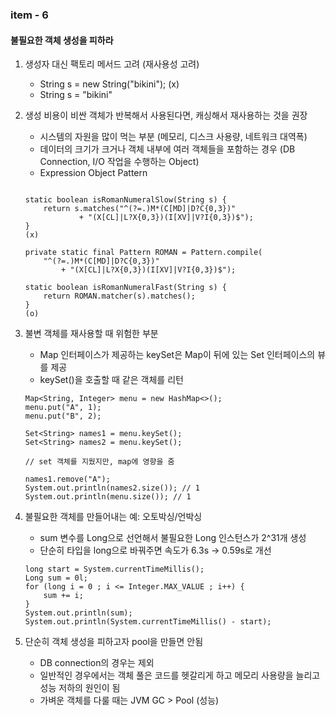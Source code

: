 ### item - 6

#### 불필요한 객체 생성을 피하라

1. 생성자 대신 팩토리 메서드 고려 (재사용성 고려)
   - String s = new String("bikini"); (x)
   - String s = "bikini"
2. 생성 비용이 비싼 객체가 반복해서 사용된다면, 캐싱해서 재사용하는 것을 권장
   - 시스템의 자원을 많이 먹는 부분 (메모리, 디스크 사용량, 네트워크 대역폭)
   - 데이터의 크기가 크거나 객체 내부에 여러 객체들을 포함하는 경우 (DB Connection, I/O 작업을 수행하는 Object)
   - Expression Object Pattern
    ```aidl
    
    static boolean isRomanNumeralSlow(String s) {
        return s.matches("^(?=.)M*(C[MD]|D?C{0,3})"
                + "(X[CL]|L?X{0,3})(I[XV]|V?I{0,3})$");
    }
    (x)
    
    private static final Pattern ROMAN = Pattern.compile(
        "^(?=.)M*(C[MD]|D?C{0,3})"
            + "(X[CL]|L?X{0,3})(I[XV]|V?I{0,3})$");
    
    static boolean isRomanNumeralFast(String s) {
        return ROMAN.matcher(s).matches();
    }
    (o)
    ```

3. 불변 객체를 재사용할 때 위험한 부분
   - Map 인터페이스가 제공하는 keySet은 Map이 뒤에 있는 Set 인터페이스의 뷰를 제공
   - keySet()을 호출할 때 같은 객체를 리턴
    ```aidl
    Map<String, Integer> menu = new HashMap<>();
    menu.put("A", 1);
    menu.put("B", 2);
    
    Set<String> names1 = menu.keySet();
    Set<String> names2 = menu.keySet();
    
    // set 객체를 지웠지만, map에 영향을 줌 
    
    names1.remove("A");
    System.out.println(names2.size()); // 1
    System.out.println(menu.size()); // 1
    ```
4. 불필요한 객체를 만들어내는 예: 오토박싱/언박싱
   - sum 변수를 Long으로 선언해서 불필요한 Long 인스턴스가 2^31개 생성
   - 단순히 타입을 long으로 바꿔주면 속도가 6.3s -> 0.59s로 개선
    ```
    long start = System.currentTimeMillis();
    Long sum = 0l;
    for (long i = 0 ; i <= Integer.MAX_VALUE ; i++) {
        sum += i;
    }
    System.out.println(sum);
    System.out.println(System.currentTimeMillis() - start);
    ```
   
5. 단순히 객체 생성을 피하고자 pool을 만들면 안됨 
   - DB connection의 경우는 제외
   - 일반적인 경우에서는 객체 풀은 코드를 헷갈리게 하고 메모리 사용량을 늘리고 성능 저하의 원인이 됨
   - 가벼운 객체를 다룰 때는 JVM GC > Pool (성능) 
